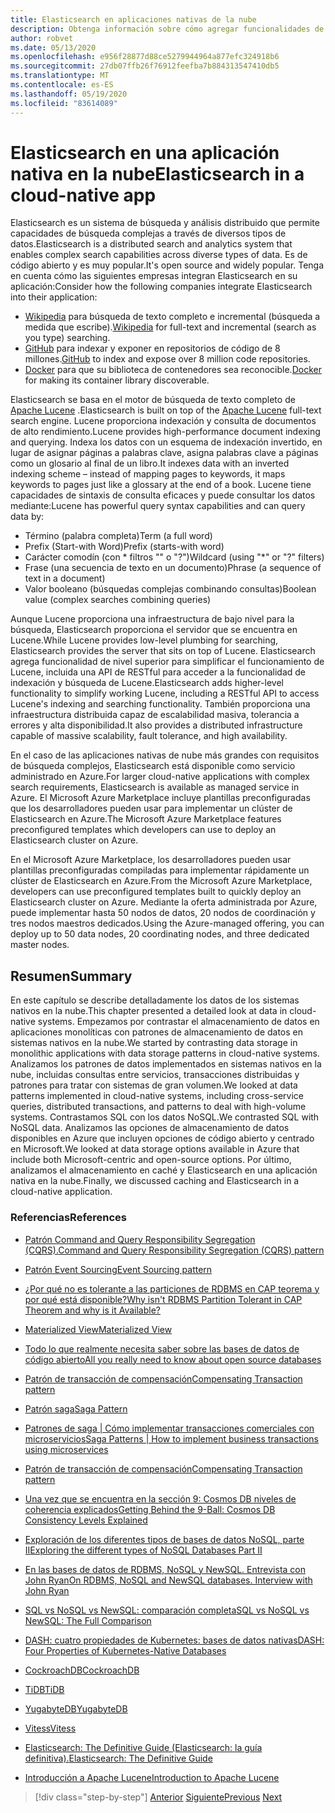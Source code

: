 ```yaml
---
title: Elasticsearch en aplicaciones nativas de la nube
description: Obtenga información sobre cómo agregar funcionalidades de búsqueda elástica a aplicaciones nativas de la nube.
author: robvet
ms.date: 05/13/2020
ms.openlocfilehash: e956f28877d88ce5279944964a877efc324918b6
ms.sourcegitcommit: 27db07ffb26f76912feefba7b884313547410db5
ms.translationtype: MT
ms.contentlocale: es-ES
ms.lasthandoff: 05/19/2020
ms.locfileid: "83614089"
---
```

# <a name="elasticsearch-in-a-cloud-native-app"></a><span data-ttu-id="ce1a6-103">Elasticsearch en una aplicación nativa en la nube</span><span class="sxs-lookup"><span data-stu-id="ce1a6-103">Elasticsearch in a cloud-native app</span></span>

<span data-ttu-id="ce1a6-104">Elasticsearch es un sistema de búsqueda y análisis distribuido que permite capacidades de búsqueda complejas a través de diversos tipos de datos.</span><span class="sxs-lookup"><span data-stu-id="ce1a6-104">Elasticsearch is a distributed search and analytics system that enables complex search capabilities across diverse types of data.</span></span> <span data-ttu-id="ce1a6-105">Es de código abierto y es muy popular.</span><span class="sxs-lookup"><span data-stu-id="ce1a6-105">It's open source and widely popular.</span></span> <span data-ttu-id="ce1a6-106">Tenga en cuenta cómo las siguientes empresas integran Elasticsearch en su aplicación:</span><span class="sxs-lookup"><span data-stu-id="ce1a6-106">Consider how the following companies integrate Elasticsearch into their application:</span></span>

- <span data-ttu-id="ce1a6-107">[Wikipedia](https://blog.wikimedia.org/2014/01/06/wikimedia-moving-to-elasticsearch/) para búsqueda de texto completo e incremental (búsqueda a medida que escribe).</span><span class="sxs-lookup"><span data-stu-id="ce1a6-107">[Wikipedia](https://blog.wikimedia.org/2014/01/06/wikimedia-moving-to-elasticsearch/) for full-text and incremental (search as you type) searching.</span></span>
- <span data-ttu-id="ce1a6-108">[GitHub](https://www.elastic.co/customers/github) para indexar y exponer en repositorios de código de 8 millones.</span><span class="sxs-lookup"><span data-stu-id="ce1a6-108">[GitHub](https://www.elastic.co/customers/github) to index and expose over 8 million code repositories.</span></span>  
- <span data-ttu-id="ce1a6-109">[Docker](https://www.elastic.co/customers/docker) para que su biblioteca de contenedores sea reconocible.</span><span class="sxs-lookup"><span data-stu-id="ce1a6-109">[Docker](https://www.elastic.co/customers/docker) for making its container library discoverable.</span></span>

<span data-ttu-id="ce1a6-110">Elasticsearch se basa en el motor de búsqueda de texto completo de [Apache Lucene](https://lucene.apache.org/core/) .</span><span class="sxs-lookup"><span data-stu-id="ce1a6-110">Elasticsearch is built on top of the [Apache Lucene](https://lucene.apache.org/core/) full-text search engine.</span></span> <span data-ttu-id="ce1a6-111">Lucene proporciona indexación y consulta de documentos de alto rendimiento.</span><span class="sxs-lookup"><span data-stu-id="ce1a6-111">Lucene provides high-performance document indexing and querying.</span></span> <span data-ttu-id="ce1a6-112">Indexa los datos con un esquema de indexación invertido, en lugar de asignar páginas a palabras clave, asigna palabras clave a páginas como un glosario al final de un libro.</span><span class="sxs-lookup"><span data-stu-id="ce1a6-112">It indexes data with an inverted indexing scheme – instead of mapping pages to keywords, it maps keywords to pages just like a glossary at the end of a book.</span></span> <span data-ttu-id="ce1a6-113">Lucene tiene capacidades de sintaxis de consulta eficaces y puede consultar los datos mediante:</span><span class="sxs-lookup"><span data-stu-id="ce1a6-113">Lucene has powerful query syntax capabilities and can query data by:</span></span>

- <span data-ttu-id="ce1a6-114">Término (palabra completa)</span><span class="sxs-lookup"><span data-stu-id="ce1a6-114">Term (a full word)</span></span>
- <span data-ttu-id="ce1a6-115">Prefix (Start-with Word)</span><span class="sxs-lookup"><span data-stu-id="ce1a6-115">Prefix (starts-with word)</span></span>
- <span data-ttu-id="ce1a6-116">Carácter comodín (con \* filtros "" o "?")</span><span class="sxs-lookup"><span data-stu-id="ce1a6-116">Wildcard (using "\*" or "?" filters)</span></span>
- <span data-ttu-id="ce1a6-117">Frase (una secuencia de texto en un documento)</span><span class="sxs-lookup"><span data-stu-id="ce1a6-117">Phrase (a sequence of text in a document)</span></span>
- <span data-ttu-id="ce1a6-118">Valor booleano (búsquedas complejas combinando consultas)</span><span class="sxs-lookup"><span data-stu-id="ce1a6-118">Boolean value (complex searches combining queries)</span></span>

<span data-ttu-id="ce1a6-119">Aunque Lucene proporciona una infraestructura de bajo nivel para la búsqueda, Elasticsearch proporciona el servidor que se encuentra en Lucene.</span><span class="sxs-lookup"><span data-stu-id="ce1a6-119">While Lucene provides low-level plumbing for searching, Elasticsearch provides the server that sits on top of Lucene.</span></span> <span data-ttu-id="ce1a6-120">Elasticsearch agrega funcionalidad de nivel superior para simplificar el funcionamiento de Lucene, incluida una API de RESTful para acceder a la funcionalidad de indexación y búsqueda de Lucene.</span><span class="sxs-lookup"><span data-stu-id="ce1a6-120">Elasticsearch adds higher-level functionality to simplify working Lucene, including a RESTful API to access Lucene's indexing and searching functionality.</span></span> <span data-ttu-id="ce1a6-121">También proporciona una infraestructura distribuida capaz de escalabilidad masiva, tolerancia a errores y alta disponibilidad.</span><span class="sxs-lookup"><span data-stu-id="ce1a6-121">It also provides a distributed infrastructure capable of massive scalability, fault tolerance, and high availability.</span></span>

<span data-ttu-id="ce1a6-122">En el caso de las aplicaciones nativas de nube más grandes con requisitos de búsqueda complejos, Elasticsearch está disponible como servicio administrado en Azure.</span><span class="sxs-lookup"><span data-stu-id="ce1a6-122">For larger cloud-native applications with complex search requirements, Elasticsearch is available as managed service in Azure.</span></span> <span data-ttu-id="ce1a6-123">El Microsoft Azure Marketplace incluye plantillas preconfiguradas que los desarrolladores pueden usar para implementar un clúster de Elasticsearch en Azure.</span><span class="sxs-lookup"><span data-stu-id="ce1a6-123">The Microsoft Azure Marketplace features preconfigured templates which developers can use to deploy an Elasticsearch cluster on Azure.</span></span>

<span data-ttu-id="ce1a6-124">En el Microsoft Azure Marketplace, los desarrolladores pueden usar plantillas preconfiguradas compiladas para implementar rápidamente un clúster de Elasticsearch en Azure.</span><span class="sxs-lookup"><span data-stu-id="ce1a6-124">From the Microsoft Azure Marketplace, developers can use preconfigured templates built to quickly deploy an Elasticsearch cluster on Azure.</span></span> <span data-ttu-id="ce1a6-125">Mediante la oferta administrada por Azure, puede implementar hasta 50 nodos de datos, 20 nodos de coordinación y tres nodos maestros dedicados.</span><span class="sxs-lookup"><span data-stu-id="ce1a6-125">Using the Azure-managed offering, you can deploy up to 50 data nodes, 20 coordinating nodes, and three dedicated master nodes.</span></span>

## <a name="summary"></a><span data-ttu-id="ce1a6-126">Resumen</span><span class="sxs-lookup"><span data-stu-id="ce1a6-126">Summary</span></span>

<span data-ttu-id="ce1a6-127">En este capítulo se describe detalladamente los datos de los sistemas nativos en la nube.</span><span class="sxs-lookup"><span data-stu-id="ce1a6-127">This chapter presented a detailed look at data in cloud-native systems.</span></span> <span data-ttu-id="ce1a6-128">Empezamos por contrastar el almacenamiento de datos en aplicaciones monolíticas con patrones de almacenamiento de datos en sistemas nativos en la nube.</span><span class="sxs-lookup"><span data-stu-id="ce1a6-128">We started by contrasting data storage in monolithic applications with data storage patterns in cloud-native systems.</span></span> <span data-ttu-id="ce1a6-129">Analizamos los patrones de datos implementados en sistemas nativos en la nube, incluidas consultas entre servicios, transacciones distribuidas y patrones para tratar con sistemas de gran volumen.</span><span class="sxs-lookup"><span data-stu-id="ce1a6-129">We looked at data patterns implemented in cloud-native systems, including cross-service queries, distributed transactions, and patterns to deal with high-volume systems.</span></span> <span data-ttu-id="ce1a6-130">Contrastamos SQL con los datos NoSQL.</span><span class="sxs-lookup"><span data-stu-id="ce1a6-130">We contrasted SQL with NoSQL data.</span></span> <span data-ttu-id="ce1a6-131">Analizamos las opciones de almacenamiento de datos disponibles en Azure que incluyen opciones de código abierto y centrado en Microsoft.</span><span class="sxs-lookup"><span data-stu-id="ce1a6-131">We looked at data storage options available in Azure that include both Microsoft-centric and open-source options.</span></span> <span data-ttu-id="ce1a6-132">Por último, analizamos el almacenamiento en caché y Elasticsearch en una aplicación nativa en la nube.</span><span class="sxs-lookup"><span data-stu-id="ce1a6-132">Finally, we discussed caching and Elasticsearch in a cloud-native application.</span></span>

### <a name="references"></a><span data-ttu-id="ce1a6-133">Referencias</span><span class="sxs-lookup"><span data-stu-id="ce1a6-133">References</span></span>

- [<span data-ttu-id="ce1a6-134">Patrón Command and Query Responsibility Segregation (CQRS).</span><span class="sxs-lookup"><span data-stu-id="ce1a6-134">Command and Query Responsibility Segregation (CQRS) pattern</span></span>](https://docs.microsoft.com/azure/architecture/patterns/cqrs)

- [<span data-ttu-id="ce1a6-135">Patrón Event Sourcing</span><span class="sxs-lookup"><span data-stu-id="ce1a6-135">Event Sourcing pattern</span></span>](https://docs.microsoft.com/azure/architecture/patterns/event-sourcing)

- [<span data-ttu-id="ce1a6-136">¿Por qué no es tolerante a las particiones de RDBMS en CAP teorema y por qué está disponible?</span><span class="sxs-lookup"><span data-stu-id="ce1a6-136">Why isn't RDBMS Partition Tolerant in CAP Theorem and why is it Available?</span></span>](https://stackoverflow.com/questions/36404765/why-isnt-rdbms-partition-tolerant-in-cap-theorem-and-why-is-it-available)

- [<span data-ttu-id="ce1a6-137">Materialized View</span><span class="sxs-lookup"><span data-stu-id="ce1a6-137">Materialized View</span></span>](https://docs.microsoft.com/azure/architecture/patterns/materialized-view)

- [<span data-ttu-id="ce1a6-138">Todo lo que realmente necesita saber sobre las bases de datos de código abierto</span><span class="sxs-lookup"><span data-stu-id="ce1a6-138">All you really need to know about open source databases</span></span>](https://www.ibm.com/blogs/systems/all-you-really-need-to-know-about-open-source-databases/)

- [<span data-ttu-id="ce1a6-139">Patrón de transacción de compensación</span><span class="sxs-lookup"><span data-stu-id="ce1a6-139">Compensating Transaction pattern</span></span>](https://docs.microsoft.com/azure/architecture/patterns/compensating-transaction)

- [<span data-ttu-id="ce1a6-140">Patrón saga</span><span class="sxs-lookup"><span data-stu-id="ce1a6-140">Saga Pattern</span></span>](https://microservices.io/patterns/data/saga.html)

- [<span data-ttu-id="ce1a6-141">Patrones de saga | Cómo implementar transacciones comerciales con microservicios</span><span class="sxs-lookup"><span data-stu-id="ce1a6-141">Saga Patterns | How to implement business transactions using microservices</span></span>](https://blog.couchbase.com/saga-pattern-implement-business-transactions-using-microservices-part/)

- [<span data-ttu-id="ce1a6-142">Patrón de transacción de compensación</span><span class="sxs-lookup"><span data-stu-id="ce1a6-142">Compensating Transaction pattern</span></span>](https://docs.microsoft.com/azure/architecture/patterns/compensating-transaction)

- [<span data-ttu-id="ce1a6-143">Una vez que se encuentra en la sección 9: Cosmos DB niveles de coherencia explicados</span><span class="sxs-lookup"><span data-stu-id="ce1a6-143">Getting Behind the 9-Ball: Cosmos DB Consistency Levels Explained</span></span>](https://blog.jeremylikness.com/blog/2018-03-23_getting-behind-the-9ball-cosmosdb-consistency-levels/)

- [<span data-ttu-id="ce1a6-144">Exploración de los diferentes tipos de bases de datos NoSQL, parte II</span><span class="sxs-lookup"><span data-stu-id="ce1a6-144">Exploring the different types of NoSQL Databases Part II</span></span>](https://www.3pillarglobal.com/insights/exploring-the-different-types-of-nosql-databases)

- [<span data-ttu-id="ce1a6-145">En las bases de datos de RDBMS, NoSQL y NewSQL. Entrevista con John Ryan</span><span class="sxs-lookup"><span data-stu-id="ce1a6-145">On RDBMS, NoSQL and NewSQL databases. Interview with John Ryan</span></span>](http://www.odbms.org/blog/2018/03/on-rdbms-nosql-and-newsql-databases-interview-with-john-ryan/)
  
- [<span data-ttu-id="ce1a6-146">SQL vs NoSQL vs NewSQL: comparación completa</span><span class="sxs-lookup"><span data-stu-id="ce1a6-146">SQL vs NoSQL vs NewSQL: The Full Comparison</span></span>](https://www.xenonstack.com/blog/sql-vs-nosql-vs-newsql/)

- [<span data-ttu-id="ce1a6-147">DASH: cuatro propiedades de Kubernetes: bases de datos nativas</span><span class="sxs-lookup"><span data-stu-id="ce1a6-147">DASH: Four Properties of Kubernetes-Native Databases</span></span>](https://thenewstack.io/dash-four-properties-of-kubernetes-native-databases/)

- [<span data-ttu-id="ce1a6-148">CockroachDB</span><span class="sxs-lookup"><span data-stu-id="ce1a6-148">CockroachDB</span></span>](https://www.cockroachlabs.com/)

- [<span data-ttu-id="ce1a6-149">TiDB</span><span class="sxs-lookup"><span data-stu-id="ce1a6-149">TiDB</span></span>](https://pingcap.com/en/)

- [<span data-ttu-id="ce1a6-150">YugabyteDB</span><span class="sxs-lookup"><span data-stu-id="ce1a6-150">YugabyteDB</span></span>](https://www.yugabyte.com/)

- [<span data-ttu-id="ce1a6-151">Vitess</span><span class="sxs-lookup"><span data-stu-id="ce1a6-151">Vitess</span></span>](https://vitess.io/)

- [<span data-ttu-id="ce1a6-152">Elasticsearch: The Definitive Guide (Elasticsearch: la guía definitiva).</span><span class="sxs-lookup"><span data-stu-id="ce1a6-152">Elasticsearch: The Definitive Guide</span></span>](http://shop.oreilly.com/product/0636920028505.do)
  
- [<span data-ttu-id="ce1a6-153">Introducción a Apache Lucene</span><span class="sxs-lookup"><span data-stu-id="ce1a6-153">Introduction to Apache Lucene</span></span>](https://www.baeldung.com/lucene)

>[!div class="step-by-step"]
><span data-ttu-id="ce1a6-154">[Anterior](azure-caching.md)
>[Siguiente](resiliency.md)</span><span class="sxs-lookup"><span data-stu-id="ce1a6-154">[Previous](azure-caching.md)
[Next](resiliency.md)</span></span> <!-- Next Chapter -->
